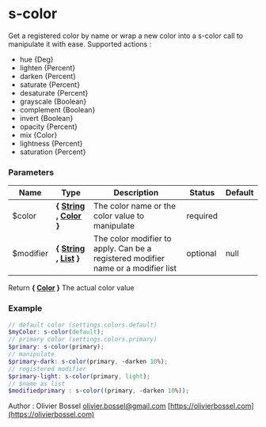 # s-color

Get a registered color by name or wrap a new color into a s-color call
to manipulate it with ease.
Supported actions :

- hue {Deg}
- lighten {Percent}
- darken {Percent}
- saturate {Percent}
- desaturate {Percent}
- grayscale {Boolean}
- complement {Boolean}
- invert {Boolean}
- opacity {Percent}
- mix {Color}
- lightness {Percent}
- saturation {Percent}

### Parameters

| Name       | Type                                                                                                                                                                                    | Description                                                                       | Status   | Default |
| ---------- | --------------------------------------------------------------------------------------------------------------------------------------------------------------------------------------- | --------------------------------------------------------------------------------- | -------- | ------- |
| \$color    | **{ [String](http://www.sass-lang.com/documentation/file.SASS_REFERENCE.html#sass-script-strings) , [Color](http://www.sass-lang.com/documentation/file.SASS_REFERENCE.html#colors) }** | The color name or the color value to manipulate                                   | required |
| \$modifier | **{ [String](http://www.sass-lang.com/documentation/file.SASS_REFERENCE.html#sass-script-strings) , [List](http://www.sass-lang.com/documentation/file.SASS_REFERENCE.html#lists) }**   | The color modifier to apply. Can be a registered modifier name or a modifier list | optional | null    |

Return **{ [Color](http://www.sass-lang.com/documentation/file.SASS_REFERENCE.html#colors) }** The actual color value

### Example

```scss
// default color (settings.colors.default)
$myColor: s-color(default);
// primary color (settings.colors.primary)
$primary: s-color(primary);
// manipulate
$primary-dark: s-color(primary, -darken 10%);
// registered modifier
$primary-light: s-color(primary, light);
// $name as list
$modifiedprimary : s-color((primary, -darken 10%));
```

Author : Olivier Bossel [olivier.bossel@gmail.com](mailto:olivier.bossel@gmail.com) [https://olivierbossel.com](https://olivierbossel.com)
